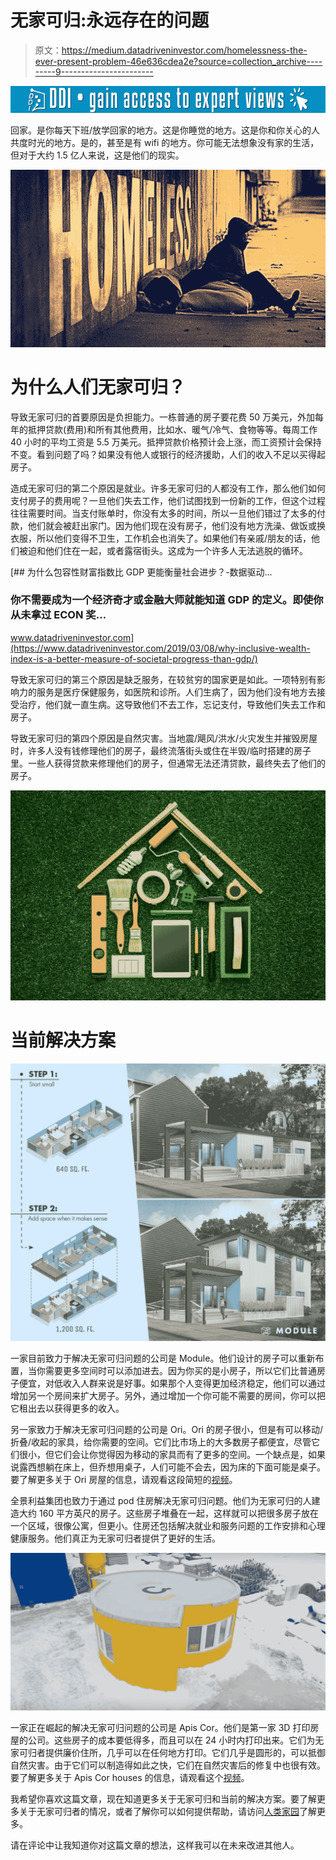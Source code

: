 # 无家可归:永远存在的问题

> 原文：<https://medium.datadriveninvestor.com/homelessness-the-ever-present-problem-46e636cdea2e?source=collection_archive---------9----------------------->

[![](img/af7694297c9769904819be46cfd316b5.png)](http://www.track.datadriveninvestor.com/1B9E)

回家。是你每天下班/放学回家的地方。这是你睡觉的地方。这是你和你关心的人共度时光的地方。是的，甚至是有 wifi 的地方。你可能无法想象没有家的生活，但对于大约 1.5 亿人来说，这是他们的现实。

![](img/0de895fdb70408063de488af5f3e4c0e.png)

# 为什么人们无家可归？

导致无家可归的首要原因是负担能力。一栋普通的房子要花费 50 万美元，外加每年的抵押贷款(费用)和所有其他费用，比如水、暖气/冷气、食物等等。每周工作 40 小时的平均工资是 5.5 万美元。抵押贷款价格预计会上涨，而工资预计会保持不变。看到问题了吗？如果没有他人或银行的经济援助，人们的收入不足以买得起房子。

造成无家可归的第二个原因是就业。许多无家可归的人都没有工作，那么他们如何支付房子的费用呢？一旦他们失去工作，他们试图找到一份新的工作，但这个过程往往需要时间。当支付账单时，你没有太多的时间，所以一旦他们错过了太多的付款，他们就会被赶出家门。因为他们现在没有房子，他们没有地方洗澡、做饭或换衣服，所以他们变得不卫生，工作机会也消失了。如果他们有亲戚/朋友的话，他们被迫和他们住在一起，或者露宿街头。这成为一个许多人无法逃脱的循环。

[](https://www.datadriveninvestor.com/2019/03/08/why-inclusive-wealth-index-is-a-better-measure-of-societal-progress-than-gdp/) [## 为什么包容性财富指数比 GDP 更能衡量社会进步？-数据驱动…

### 你不需要成为一个经济奇才或金融大师就能知道 GDP 的定义。即使你从未拿过 ECON 奖…

www.datadriveninvestor.com](https://www.datadriveninvestor.com/2019/03/08/why-inclusive-wealth-index-is-a-better-measure-of-societal-progress-than-gdp/) 

导致无家可归的第三个原因是缺乏服务，在较贫穷的国家更是如此。一项特别有影响力的服务是医疗保健服务，如医院和诊所。人们生病了，因为他们没有地方去接受治疗，他们就一直生病。这导致他们不去工作，忘记支付，导致他们失去工作和房子。

导致无家可归的第四个原因是自然灾害。当地震/飓风/洪水/火灾发生并摧毁房屋时，许多人没有钱修理他们的房子，最终流落街头或住在半毁/临时搭建的房子里。一些人获得贷款来修理他们的房子，但通常无法还清贷款，最终失去了他们的房子。

![](img/16e124840c9a0cdbcfe9cba5d82a5f1b.png)

# **当前解决方案**

![](img/11295adb3a945535c58cffbf5a1660ac.png)

一家目前致力于解决无家可归问题的公司是 Module。他们设计的房子可以重新布置，当你需要更多空间时可以添加进去。因为你买的是小房子，所以它们比普通房子便宜，对低收入人群来说是好事。如果那个人变得更加经济稳定，他们可以通过增加另一个房间来扩大房子。另外，通过增加一个你可能不需要的房间，你可以把它租出去以获得更多的收入。

另一家致力于解决无家可归问题的公司是 Ori。Ori 的房子很小，但是有可以移动/折叠/收起的家具，给你需要的空间。它们比市场上的大多数房子都便宜，尽管它们很小，但它们会让你觉得因为移动的家具而有了更多的空间。一个缺点是，如果说露西想躺在床上，但乔想用桌子，人们可能不会去，因为床的下面可能是桌子。要了解更多关于 Ori 房屋的信息，请观看这段简短的[视频](https://www.youtube.com/watch?time_continue=11&v=1aN1OAMO_x4)。

全景利益集团也致力于通过 pod 住房解决无家可归问题。他们为无家可归的人建造大约 160 平方英尺的房子。这些房子堆叠在一起，这样就可以把很多房子放在一个区域，很像公寓，但更小。住房还包括解决就业和服务问题的工作安排和心理健康服务。他们真正为无家可归者提供了更好的生活。

![](img/d3f50d7edb2afc0a32bd6709e512d41a.png)

一家正在崛起的解决无家可归问题的公司是 Apis Cor。他们是第一家 3D 打印房屋的公司。这些房子的成本要低得多，而且可以在 24 小时内打印出来。它们为无家可归者提供廉价住所，几乎可以在任何地方打印。它们几乎是圆形的，可以抵御自然灾害。由于它们可以制造得如此之快，它们在自然灾害后的修复中也很有效。要了解更多关于 Apis Cor houses 的信息，请观看这个[视频](https://www.youtube.com/watch?v=xktwDfasPGQ)。

我希望你喜欢这篇文章，现在知道更多关于无家可归和当前的解决方案。要了解更多关于无家可归者的情况，或者了解你可以如何提供帮助，请访问[人类家园](https://www.habitat.ca/)了解更多。

请在评论中让我知道你对这篇文章的想法，这样我可以在未来改进其他人。